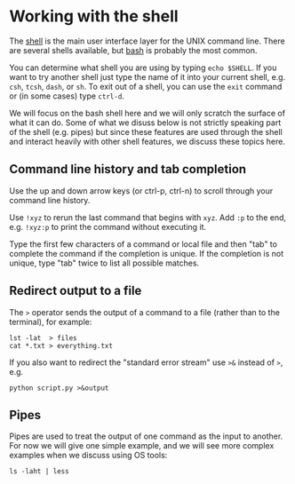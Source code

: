 Working with the shell
======================

The [shell](https://en.wikipedia.org/wiki/Unix_shell) is the main user
interface layer for the UNIX command line.  There are several shells
available, but
[bash](https://en.wikipedia.org/wiki/Bash_(Unix_shell)) is probably
the most common.

You can determine what shell you are using by typing `echo $SHELL`.
If you want to try another shell just type the name of it into your
current shell, e.g. `csh`, `tcsh`, `dash`, or `sh`.  To exit out of a
shell, you can use the `exit` command or (in some cases) type
`ctrl-d`.

We will focus on the bash shell here and we will only scratch the
surface of what it can do.  Some of what we disuss below is not
strictly speaking part of the shell (e.g. pipes) but since these
features are used through the shell and interact heavily with other
shell features, we discuss these topics here.

Command line history and tab completion
---------------------------------------

Use the up and down arrow keys (or ctrl-p, ctrl-n) to scroll through
your command line history.

Use `!xyz` to rerun the last command that begins with `xyz`.  Add `:p`
to the end, e.g. `!xyz:p` to print the command without executing it.

Type the first few characters of a command or local file and then
"tab" to complete the command if the completion is unique.  If the
completion is not unique, type "tab" twice to list all possible
matches.

Redirect output to a file
-------------------------

The `>` operator sends the output of a command to a file (rather than
to the terminal), for example:

```
lst -lat  > files
cat *.txt > everything.txt
```

If you also want to redirect the "standard error stream" use `>&`
instead of `>`, e.g.

```
python script.py >&output
```

Pipes
-----

Pipes are used to treat the output of one command as the input to
another.  For now we will give one simple example, and we will see
more complex examples when we discuss using OS tools:

```
ls -laht | less
```